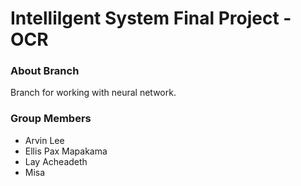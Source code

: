 # Intellilgent System Final Project - OCR
### About Branch
Branch for working with neural network.

### Group Members
- Arvin Lee
- Ellis Pax Mapakama
- Lay Acheadeth
- Misa

